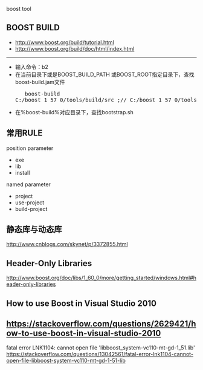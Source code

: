 boost tool

BOOST BUILD
--------------------------------------

* http://www.boost.org/build/tutorial.html
* http://www.boost.org/build/doc/html/index.html


--------------------------------------

+ 输入命令：b2
+ 在当前目录下或是BOOST_BUILD_PATH 或BOOST_ROOT指定目录下，查找boost-build.jam文件
    <pre>
    boost-build C:/boost_1_57_0/tools/build/src ;// C:/boost_1_57_0/tools/build/src 
    </pre>
+ 在%boost-build%对应目录下，查找bootstrap.sh

常用RULE
--------------------------------------
position parameter
- exe
- lib
- install

named parameter
- project
- use-project
- build-project

静态库与动态库
--------------------------------------
http://www.cnblogs.com/skynet/p/3372855.html

Header-Only Libraries
--------------------------------------
http://www.boost.org/doc/libs/1_60_0/more/getting_started/windows.html#header-only-libraries


How to use Boost in Visual Studio 2010
--------------------------------------
https://stackoverflow.com/questions/2629421/how-to-use-boost-in-visual-studio-2010
--------------------------------------

fatal error LNK1104: cannot open file 'libboost_system-vc110-mt-gd-1_51.lib'
https://stackoverflow.com/questions/13042561/fatal-error-lnk1104-cannot-open-file-libboost-system-vc110-mt-gd-1-51-lib
